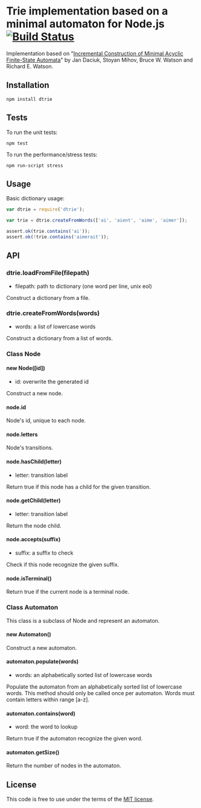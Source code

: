 # Trie implementation based on a minimal automaton for Node.js [![Build Status](https://secure.travis-ci.org/MathieuTurcotte/node-trie.png)](http://travis-ci.org/MathieuTurcotte/node-trie)

Implementation based on "[Incremental Construction of Minimal Acyclic
Finite-State Automata](http://acl.ldc.upenn.edu/J/J00/J00-1002.pdf)" by Jan
Daciuk, Stoyan Mihov, Bruce W. Watson and Richard E. Watson.

## Installation

```
npm install dtrie
```

## Tests

To run the unit tests:

```
npm test
```

To run the performance/stress tests:

```
npm run-script stress
```

## Usage

Basic dictionary usage:

```js
var dtrie = require('dtrie');

var trie = dtrie.createFromWords(['ai', 'aient', 'aime', 'aimer']);

assert.ok(trie.contains('ai'));
assert.ok(!trie.contains('aimerait'));
```

## API

### dtrie.loadFromFile(filepath)

- filepath: path to dictionary (one word per line, unix eol)

Construct a dictionary from a file.

### dtrie.createFromWords(words)

- words: a list of lowercase words

Construct a dictionary from a list of words.

### Class Node

#### new Node([id])

- id: overwrite the generated id

Construct a new node.

#### node.id

Node's id, unique to each node.

#### node.letters

Node's transitions.

#### node.hasChild(letter)

- letter: transition label

Return true if this node has a child for the given transition.

#### node.getChild(letter)

- letter: transition label

Return the node child.

#### node.accepts(suffix)

- suffix: a suffix to check

Check if this node recognize the given suffix.

#### node.isTerminal()

Return true if the current node is a terminal node.

### Class Automaton

This class is a subclass of Node and represent an automaton.

#### new Automaton()

Construct a new automaton.

#### automaton.populate(words)

- words: an alphabetically sorted list of lowercase words

Populate the automaton from an alphabetically sorted list of lowercase
words. This method should only be called once per automaton. Words must
contain letters within range [a-z].

#### automaton.contains(word)

- word: the word to lookup

Return true if the automaton recognize the given word.

#### automaton.getSize()

Return the number of nodes in the automaton.

## License

This code is free to use under the terms of the [MIT license](http://mturcotte.mit-license.org/).
